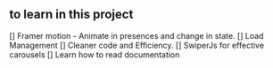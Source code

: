 ## to learn in this project 
[] Framer motion 
    - Animate in presences and change in state.
[] Load Management 
[] Cleaner code and Efficiency.
[] SwiperJs for effective carousels 
[] Learn how to read documentation
